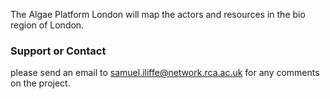 The Algae Platform London will map the actors and resources in the bio region of London. 

### Support or Contact

please send an email to samuel.iliffe@network.rca.ac.uk for any comments on the project.


